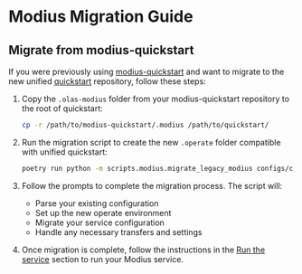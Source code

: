 # Modius Migration Guide

## Migrate from modius-quickstart

If you were previously using [modius-quickstart](https://github.com/valory-xyz/modius-quickstart) and want to migrate to the new unified [quickstart](https://github.com/valory-xyz/quickstart) repository, follow these steps:

1. Copy the `.olas-modius` folder from your modius-quickstart repository to the root of quickstart:

    ```bash
    cp -r /path/to/modius-quickstart/.modius /path/to/quickstart/
    ```

2. Run the migration script to create the new `.operate` folder compatible with unified quickstart:

    ```bash
    poetry run python -m scripts.modius.migrate_legacy_modius configs/config_modius.json
    ```

3. Follow the prompts to complete the migration process. The script will:
   - Parse your existing configuration
   - Set up the new operate environment
   - Migrate your service configuration
   - Handle any necessary transfers and settings

4. Once migration is complete, follow the instructions in the [Run the service](https://github.com/valory-xyz/quickstart#run-the-service) section to run your Modius service.